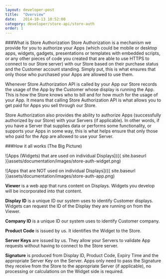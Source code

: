 ```yaml
---
layout: developer-post
title:  "Overview"
date:   2014-10-13 10:52:00
category: developer/store-api/store-auth
order: 1
---
```


###What is Store Authorization
Store Authorization is a mechanism we provide for you to authorize your Apps (which could be mobile or desktop apps, widgets, gadgets, presentations or templates with embedded scripts, or any other pieces of code you created that are able to use HTTPS to connect to our Store server) with our Store based on their purchase status and the Customer account standing. Simply put, this is what ensures that only those who purchased your Apps are allowed to use them.

Whenever Store Authorization API is called by your App our Store records the usage of the App by the Customer whose display is running the App. This is how the Store knows who to bill and for how much for the usage of your App. It means that calling Store Authorization API  is what allows you to get paid for Apps you sell through our Store.  

Store Authorization also provides the ability to authorize Apps (successfully authorized by our Store) with your Servers (if applicable). In other words, if you have a Server that supplies data or performs some functionality, or supports your Apps in some way, this is what helps ensure that only those who paid for the App are allowed to use your Server.

###How it all works (The Big Picture)

![Apps (Widgets) that are used on individual Displays]({{ site.baseurl }}assets/documentation/images/store-auth-widget.png)

![Apps that are NOT used on individual Displays]({{ site.baseurl }}assets/documentation/images/store-auth-app.png)

**Viewer** is a web app that runs content on Displays. Widgets you develop will be incorporated into that content.

**Display ID** is a unique ID our system uses to identify Customer displays. Widgets can request the ID of the Display they are running on from the Viewer.

**Company ID** is a unique ID our system uses to identify Customer company. 

**Product Code** is issued by us. It identifies the Widget to the Store.

**Server Keys** are issued by us. They allow your Servers to validate App requests without having to connect to the Store server.

**Signature** is produced from Display ID, Product Code, Expiry Time and the appropriate Server Key on the Server. Apps only need to pass the Signature they receive from the Store to the appropriate Server (if applicable), no processing or calculations on the Widget side is required.
